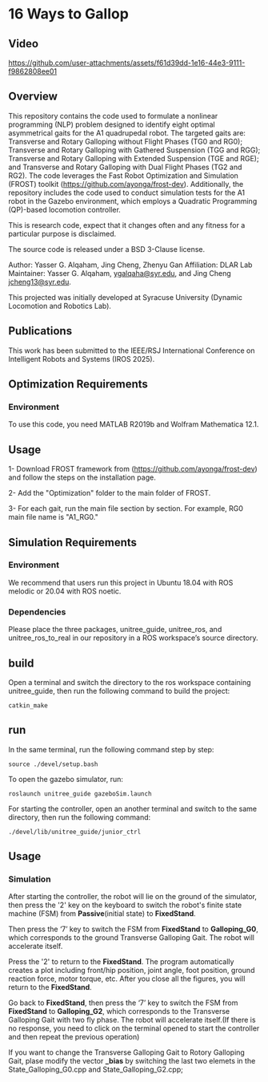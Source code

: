 # 16 Ways to Gallop
## Video


https://github.com/user-attachments/assets/f61d39dd-1e16-44e3-9111-f9862808ee01


## Overview

This repository contains the code used to formulate a nonlinear programming (NLP) problem designed to identify eight optimal asymmetrical gaits for the A1 quadrupedal robot. The targeted gaits are: Transverse and Rotary Galloping without Flight Phases (TG0 and RG0); Transverse and Rotary Galloping with Gathered Suspension (TGG and RGG); Transverse and Rotary Galloping with Extended Suspension (TGE and RGE); and Transverse and Rotary Galloping with Dual Flight Phases (TG2 and RG2). The code leverages the Fast Robot Optimization and Simulation (FROST) toolkit (https://github.com/ayonga/frost-dev). Additionally, the repository includes the code used to conduct simulation tests for the A1 robot in the Gazebo environment, which employs a Quadratic Programming (QP)-based locomotion controller.

This is research code, expect that it changes often and any fitness for a particular purpose is disclaimed.

The source code is released under a BSD 3-Clause license.

Author: Yasser G. Alqaham, Jing Cheng, Zhenyu Gan
Affiliation: DLAR Lab
Maintainer: Yasser G. Alqaham, ygalqaha@syr.edu, and Jing Cheng jcheng13@syr.edu.

This projected was initially developed at Syracuse University (Dynamic Locomotion and Robotics Lab).

## Publications

This work has been submitted to the IEEE/RSJ International Conference on Intelligent Robots and Systems (IROS 2025).

## Optimization Requirements
### Environment

To use this code, you need MATLAB R2019b and Wolfram Mathematica 12.1.

## Usage

1- Download FROST framework from (https://github.com/ayonga/frost-dev) and follow the steps on the installation page.

2- Add the "Optimization" folder to the main folder of FROST.

3- For each gait, run the main file section by section. For example, RG0 main file name is "A1_RG0."

## Simulation Requirements
### Environment

We recommend that users run this project in Ubuntu 18.04 with ROS melodic or 20.04 with ROS noetic.

### Dependencies

Please place the three packages, unitree_guide, unitree_ros, and unitree_ros_to_real in our repository in a ROS workspace’s source directory.

## build

Open a terminal and switch the directory to the ros workspace containing unitree_guide, then run the following command to build the project:
```
catkin_make
```

## run

In the same terminal, run the following command step by step:
```
source ./devel/setup.bash
```
To open the gazebo simulator, run:
```
roslaunch unitree_guide gazeboSim.launch 
```

For starting the controller, open an another terminal and switch to the same directory,  then run the following command:
```
./devel/lib/unitree_guide/junior_ctrl
```

## Usage

### Simulation

After starting the controller,  the robot will lie on the ground of the simulator, then press the '2' key on the keyboard to switch the robot's finite state machine (FSM) from **Passive**(initial state) to **FixedStand**.  

Then press the ‘7’ key to switch the FSM from **FixedStand** to **Galloping_G0**, which corresponds to the ground Transverse Galloping Gait. The robot will accelerate itself.

Press the '2' to return to the **FixedStand**. The program automatically creates a plot including front/hip position, joint angle, foot position, ground reaction force, motor torque, etc. After you close all the figures, you will return to the **FixedStand**.

Go back to **FixedStand**, then press the ‘7’ key to switch the FSM from **FixedStand** to **Galloping_G2**,  which corresponds to the Transverse Galloping Gait with two fly phase. The robot will accelerate itself.(If there is no response, you need to click on the terminal opened to start the controller and then repeat the previous operation)

If you want to change the Transverse Galloping Gait to Rotory Galloping Gait, plase modify the vector **_bias** by switching the last two elemets in the State_Galloping_G0.cpp and State_Galloping_G2.cpp; 

